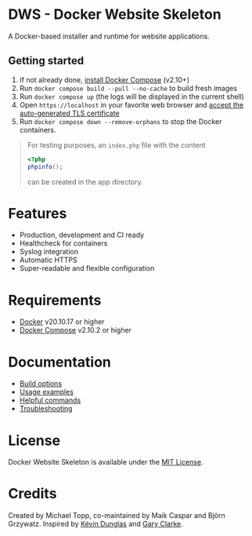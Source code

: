 # DWS - Docker Website Skeleton

A Docker-based installer and runtime for website applications.

## Getting started

1. If not already done, [install Docker Compose](https://docs.docker.com/compose/install/) (v2.10+)
2. Run `docker compose build --pull --no-cache` to build fresh images
3. Run `docker compose up` (the logs will be displayed in the current shell)
4. Open `https://localhost` in your favorite web browser
   and [accept the auto-generated TLS certificate](https://stackoverflow.com/a/15076602/1352334)
5. Run `docker compose down --remove-orphans` to stop the Docker containers.

> For testing purposes, an `index.php` file with the content 
> ```php
> <?php
> phpinfo();
> ``` 
> can be created in the app directory.

# Features

* Production, development and CI ready
* Healthcheck for containers
* Syslog integration
* Automatic HTTPS 
* Super-readable and flexible configuration

# Requirements

* [Docker](https://docs.docker.com/get-docker/) v20.10.17 or higher
* [Docker Compose](https://docs.docker.com/compose/install/) v2.10.2 or higher

# Documentation

* [Build options](docs/build-options.md)
* [Usage examples](docs/examples.md)
* [Helpful commands](docs/commands.md)
* [Troubleshooting](docs/troubleshooting.md)

# License

Docker Website Skeleton is available under the [MIT License](LICENSE.md).

# Credits

Created by Michael Topp, co-maintained by Maik Caspar and Björn Grzywatz. Inspired
by [Kévin Dunglas](https://github.com/dunglas/symfony-docker)
and [Gary Clarke](https://github.com/GaryClarke/nginx-php7.4-mysql8-node-docker-network).
